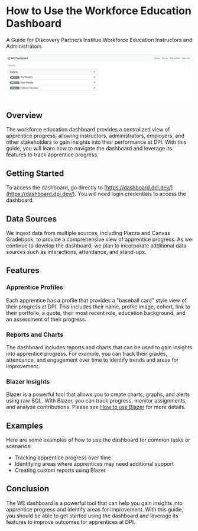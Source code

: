 # How to Use the Workforce Education Dashboard
A Guide for Discovery Partners Institue Workforce Education Instructors and Administrators

![](./images/we-dashboard.png)

## Overview
The workforce education dashboard provides a centralized view of apprentice progress, allowing instructors, administrators, employers, and other stakeholders to gain insights into their performance at DPI. With this guide, you will learn how to navigate the dashboard and leverage its features to track apprentice progress.

## Getting Started
To access the dashboard, go directly to [https://dashboard.dpi.dev/](https://dashboard.dpi.dev/). You will need login credentials to access the dashboard.

## Data Sources
We ingest data from multiple sources, including Piazza and Canvas Gradebook, to provide a comprehensive view of apprentice progress. As we continue to develop the dashboard, we plan to incorporate additional data sources such as interactions, attendance, and stand-ups.

## Features

### Apprentice Profiles
Each apprentice has a profile that provides a "baseball card" style view of their progress at DPI. This includes their name, profile image, cohort, link to their portfolio, a quote, their most recent role, education background, and an assessment of their progress.

### Reports and Charts
The dashboard includes reports and charts that can be used to gain insights into apprentice progress. For example, you can track their grades, attendance, and engagement over time to identify trends and areas for improvement.

### Blazer Insights
Blazer is a powerful tool that allows you to create charts, graphs, and alerts using raw SQL. With Blazer, you can track progress, monitor assignments, and analyze contributions. Please see [How to use Blazer](./how-to-use-blazer.md) for more details.

## Examples
Here are some examples of how to use the dashboard for common tasks or scenarios:

- Tracking apprentice progress over time
- Identifying areas where apprentices may need additional support
- Creating custom reports using Blazer

## Conclusion
The WE dashboard is a powerful tool that can help you gain insights into apprentice progress and identify areas for improvement. With this guide, you should be able to get started using the dashboard and leverage its features to improve outcomes for apprentices at DPI.